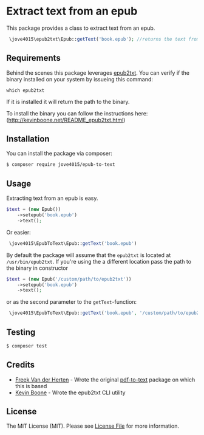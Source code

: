# Extract text from an epub

This package provides a class to extract text from an epub.

```php
 \jove4015\epub2txt\Epub::getText('book.epub'); //returns the text from the epub
```



## Requirements

Behind the scenes this package leverages [epub2txt](https://github.com/kevinboone/epub2txt2). You can verify if the binary installed on your system by issueing this command:
```
which epub2txt
```

If it is installed it will return the path to the binary.

To install the binary you can follow the instructions here: (http://kevinboone.net/README_epub2txt.html)

## Installation

You can install the package via composer:
```bash
$ composer require jove4015/epub-to-text
```

## Usage

Extracting text from an epub is easy.

```php
$text = (new Epub())
    ->setepub('book.epub')
    ->text();
```

Or easier:

```php
 \jove4015\EpubToText\Epub::getText('book.epub')
```

By default the package will assume that the `epub2txt` is located at `/usr/bin/epub2txt`.
If you're using the a different location pass the path to the binary in constructor
```php
$text = (new Epub('/custom/path/to/epub2txt'))
    ->setepub('book.epub')
    ->text();
```

or as the second parameter to the `getText`-function:
```php
 \jove4015\EpubToText\Epub::getText('book.epub', '/custom/path/to/epub2txt')
```

## Testing

``` bash
$ composer test
```

## Credits

- [Freek Van der Herten](https://github.com/freekmurze) - Wrote the original [pdf-to-text](https://github.com/spatie/pdf-to-text) package on which this is based
- [Kevin Boone](https://github.com/kevinboone) - Wrote the epub2txt CLI utility

## License

The MIT License (MIT). Please see [License File](LICENSE.md) for more information.
